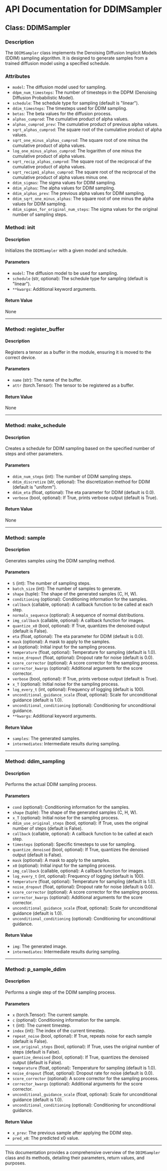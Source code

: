 # API Documentation for DDIMSampler

## Class: DDIMSampler

### Description
The `DDIMSampler` class implements the Denoising Diffusion Implicit Models (DDIM) sampling algorithm. It is designed to generate samples from a trained diffusion model using a specified schedule.

### Attributes
- `model`: The diffusion model used for sampling.
- `ddpm_num_timesteps`: The number of timesteps in the DDPM (Denoising Diffusion Probabilistic Model).
- `schedule`: The schedule type for sampling (default is "linear").
- `ddim_timesteps`: The timesteps used for DDIM sampling.
- `betas`: The beta values for the diffusion process.
- `alphas_cumprod`: The cumulative product of alpha values.
- `alphas_cumprod_prev`: The cumulative product of previous alpha values.
- `sqrt_alphas_cumprod`: The square root of the cumulative product of alpha values.
- `sqrt_one_minus_alphas_cumprod`: The square root of one minus the cumulative product of alpha values.
- `log_one_minus_alphas_cumprod`: The logarithm of one minus the cumulative product of alpha values.
- `sqrt_recip_alphas_cumprod`: The square root of the reciprocal of the cumulative product of alpha values.
- `sqrt_recipm1_alphas_cumprod`: The square root of the reciprocal of the cumulative product of alpha values minus one.
- `ddim_sigmas`: The sigma values for DDIM sampling.
- `ddim_alphas`: The alpha values for DDIM sampling.
- `ddim_alphas_prev`: The previous alpha values for DDIM sampling.
- `ddim_sqrt_one_minus_alphas`: The square root of one minus the alpha values for DDIM sampling.
- `ddim_sigmas_for_original_num_steps`: The sigma values for the original number of sampling steps.

### Method: __init__

#### Description
Initializes the `DDIMSampler` with a given model and schedule.

#### Parameters
- `model`: The diffusion model to be used for sampling.
- `schedule` (str, optional): The schedule type for sampling (default is "linear").
- `**kwargs`: Additional keyword arguments.

#### Return Value
None

---

### Method: register_buffer

#### Description
Registers a tensor as a buffer in the module, ensuring it is moved to the correct device.

#### Parameters
- `name` (str): The name of the buffer.
- `attr` (torch.Tensor): The tensor to be registered as a buffer.

#### Return Value
None

---

### Method: make_schedule

#### Description
Creates a schedule for DDIM sampling based on the specified number of steps and other parameters.

#### Parameters
- `ddim_num_steps` (int): The number of DDIM sampling steps.
- `ddim_discretize` (str, optional): The discretization method for DDIM (default is "uniform").
- `ddim_eta` (float, optional): The eta parameter for DDIM (default is 0.0).
- `verbose` (bool, optional): If True, prints verbose output (default is True).

#### Return Value
None

---

### Method: sample

#### Description
Generates samples using the DDIM sampling method.

#### Parameters
- `S` (int): The number of sampling steps.
- `batch_size` (int): The number of samples to generate.
- `shape` (tuple): The shape of the generated samples (C, H, W).
- `conditioning` (optional): Conditioning information for the samples.
- `callback` (callable, optional): A callback function to be called at each step.
- `normals_sequence` (optional): A sequence of normal distributions.
- `img_callback` (callable, optional): A callback function for images.
- `quantize_x0` (bool, optional): If True, quantizes the denoised output (default is False).
- `eta` (float, optional): The eta parameter for DDIM (default is 0.0).
- `mask` (optional): A mask to apply to the samples.
- `x0` (optional): Initial input for the sampling process.
- `temperature` (float, optional): Temperature for sampling (default is 1.0).
- `noise_dropout` (float, optional): Dropout rate for noise (default is 0.0).
- `score_corrector` (optional): A score corrector for the sampling process.
- `corrector_kwargs` (optional): Additional arguments for the score corrector.
- `verbose` (bool, optional): If True, prints verbose output (default is True).
- `x_T` (optional): Initial noise for the sampling process.
- `log_every_t` (int, optional): Frequency of logging (default is 100).
- `unconditional_guidance_scale` (float, optional): Scale for unconditional guidance (default is 1.0).
- `unconditional_conditioning` (optional): Conditioning for unconditional guidance.
- `**kwargs`: Additional keyword arguments.

#### Return Value
- `samples`: The generated samples.
- `intermediates`: Intermediate results during sampling.

---

### Method: ddim_sampling

#### Description
Performs the actual DDIM sampling process.

#### Parameters
- `cond` (optional): Conditioning information for the samples.
- `shape` (tuple): The shape of the generated samples (C, H, W).
- `x_T` (optional): Initial noise for the sampling process.
- `ddim_use_original_steps` (bool, optional): If True, uses the original number of steps (default is False).
- `callback` (callable, optional): A callback function to be called at each step.
- `timesteps` (optional): Specific timesteps to use for sampling.
- `quantize_denoised` (bool, optional): If True, quantizes the denoised output (default is False).
- `mask` (optional): A mask to apply to the samples.
- `x0` (optional): Initial input for the sampling process.
- `img_callback` (callable, optional): A callback function for images.
- `log_every_t` (int, optional): Frequency of logging (default is 100).
- `temperature` (float, optional): Temperature for sampling (default is 1.0).
- `noise_dropout` (float, optional): Dropout rate for noise (default is 0.0).
- `score_corrector` (optional): A score corrector for the sampling process.
- `corrector_kwargs` (optional): Additional arguments for the score corrector.
- `unconditional_guidance_scale` (float, optional): Scale for unconditional guidance (default is 1.0).
- `unconditional_conditioning` (optional): Conditioning for unconditional guidance.

#### Return Value
- `img`: The generated image.
- `intermediates`: Intermediate results during sampling.

---

### Method: p_sample_ddim

#### Description
Performs a single step of the DDIM sampling process.

#### Parameters
- `x` (torch.Tensor): The current sample.
- `c` (optional): Conditioning information for the sample.
- `t` (int): The current timestep.
- `index` (int): The index of the current timestep.
- `repeat_noise` (bool, optional): If True, repeats noise for each sample (default is False).
- `use_original_steps` (bool, optional): If True, uses the original number of steps (default is False).
- `quantize_denoised` (bool, optional): If True, quantizes the denoised output (default is False).
- `temperature` (float, optional): Temperature for sampling (default is 1.0).
- `noise_dropout` (float, optional): Dropout rate for noise (default is 0.0).
- `score_corrector` (optional): A score corrector for the sampling process.
- `corrector_kwargs` (optional): Additional arguments for the score corrector.
- `unconditional_guidance_scale` (float, optional): Scale for unconditional guidance (default is 1.0).
- `unconditional_conditioning` (optional): Conditioning for unconditional guidance.

#### Return Value
- `x_prev`: The previous sample after applying the DDIM step.
- `pred_x0`: The predicted x0 value.

--- 

This documentation provides a comprehensive overview of the `DDIMSampler` class and its methods, detailing their parameters, return values, and purposes.

